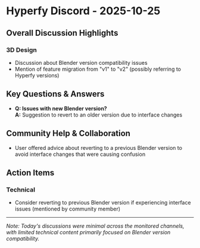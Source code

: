 # Hyperfy Discord - 2025-10-25

## Overall Discussion Highlights

### 3D Design
- Discussion about Blender version compatibility issues
- Mention of feature migration from "v1" to "v2" (possibly referring to Hyperfy versions)

## Key Questions & Answers

- **Q: Issues with new Blender version?**  
  **A:** Suggestion to revert to an older version due to interface changes

## Community Help & Collaboration

- User offered advice about reverting to a previous Blender version to avoid interface changes that were causing confusion

## Action Items

### Technical
- Consider reverting to previous Blender version if experiencing interface issues (mentioned by community member)

---

*Note: Today's discussions were minimal across the monitored channels, with limited technical content primarily focused on Blender version compatibility.*